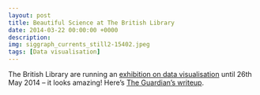 ```yaml
---
layout: post
title: Beautiful Science at The British Library
date: 2014-03-22 00:00:00 +0000
description: 
img: siggraph_currents_still2-15402.jpeg
tags: [Data visualisation]
---
```

The British Library are running an [exhibition on data visualisation](http://www.bl.uk/whatson/exhibitions/beautiful-science/) until 26th May 2014 – it looks amazing! Here’s [The Guardian’s writeup](http://www.theguardian.com/science/the-h-word/2014/feb/20/beautiful-science-exhibition-explores-visualisation-history-library).

